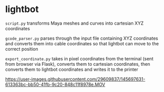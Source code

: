 # lightbot

`script.py` transforms Maya meshes and curves into cartesian XYZ coordinates

`gcode_parser.py` parses through the input file containing XYZ coordinates and converts them into cable coordinates so that lightbot can move to the correct position

`export_coordinate.py` takes in pixel coordinates from the terminal (sent from browser via Flask), converts them to cartesian coordinates, then converts them to lightbot coordinates and writes it to the printer


https://user-images.githubusercontent.com/29609837/145697631-613363bc-bb50-41fb-9c20-848c11f8978e.MOV

